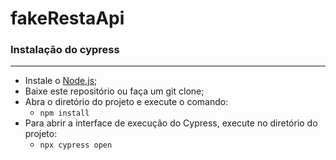 # fakeRestaApi

###  **Instalação do cypress**
-----------------------
- Instale o [Node.js](https://nodejs.org/en/download/);
- Baixe este repositório ou faça um git clone;
- Abra o diretório do projeto e execute o comando:
    - `npm install`
- Para abrir a interface de execução do Cypress, execute no diretório do projeto:
    - `npx cypress open`
